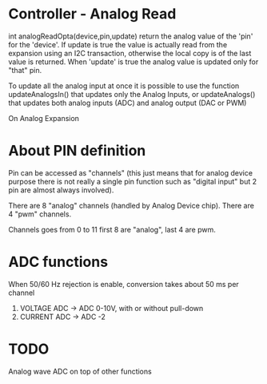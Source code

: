 # Controller - Analog Read

int analogReadOpta(device,pin,update)
return the analog value of the 'pin' for the 'device'.
If update is true the value is actually read from the expansion using an I2C
transaction, otherwise the local copy is of the last value is returned.
When 'update' is true the analog value is updated only for "that" pin.

To update all the analog input at once it is possible to use the function
updateAnalogsIn() that updates only the Analog Inputs, or updateAnalogs() that
updates both analog inputs (ADC) and analog output (DAC or PWM)

On Analog Expansion

# About PIN definition

Pin can be accessed as "channels" (this just means that for analog device
purpose there is not really a single pin function such as "digital input" but 2
pin are almost always involved).

There are 8 "analog" channels (handled by Analog Device chip).
There are 4 "pwm" channels.

Channels goes from 0 to 11 first 8 are "analog", last 4 are pwm.

# ADC functions

When 50/60 Hz rejection is enable, conversion takes about 50 ms per channel

1. VOLTAGE ADC -> ADC 0-10V, with or without pull-down
2. CURRENT ADC -> ADC -2

# TODO

Analog wave
ADC on top of other functions

